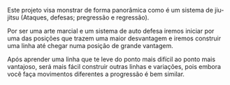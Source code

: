 Este projeto visa monstrar de forma panorâmica como é um sistema de jiu-jitsu (Ataques, defesas; pregressão e regressão).

Por ser uma arte marcial e um sistema de auto defesa iremos iniciar por uma das posições que trazem uma maior desvantagem e iremos construir uma linha até chegar numa posição de grande vantagem. 

Após aprender uma linha que te leve do ponto mais difícil ao ponto mais vantajoso, será mais fácil construir outras linhas e variações, pois embora você faça movimentos diferentes a progressão é bem similar.

